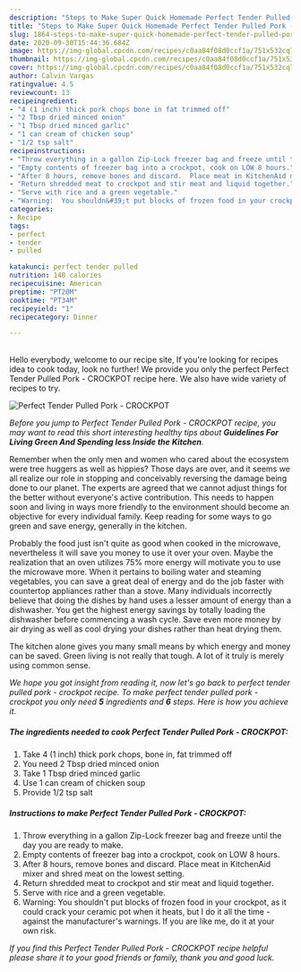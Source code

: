 ```yaml
---
description: "Steps to Make Super Quick Homemade Perfect Tender Pulled Pork - CROCKPOT"
title: "Steps to Make Super Quick Homemade Perfect Tender Pulled Pork - CROCKPOT"
slug: 1864-steps-to-make-super-quick-homemade-perfect-tender-pulled-pork-crockpot
date: 2020-09-30T15:44:36.684Z
image: https://img-global.cpcdn.com/recipes/c0aa84f08d0ccf1a/751x532cq70/perfect-tender-pulled-pork-crockpot-recipe-main-photo.jpg
thumbnail: https://img-global.cpcdn.com/recipes/c0aa84f08d0ccf1a/751x532cq70/perfect-tender-pulled-pork-crockpot-recipe-main-photo.jpg
cover: https://img-global.cpcdn.com/recipes/c0aa84f08d0ccf1a/751x532cq70/perfect-tender-pulled-pork-crockpot-recipe-main-photo.jpg
author: Calvin Vargas
ratingvalue: 4.5
reviewcount: 13
recipeingredient:
- "4 (1 inch) thick pork chops bone in fat trimmed off"
- "2 Tbsp dried minced onion"
- "1 Tbsp dried minced garlic"
- "1 can cream of chicken soup"
- "1/2 tsp salt"
recipeinstructions:
- "Throw everything in a gallon Zip-Lock freezer bag and freeze until the day you are ready to make."
- "Empty contents of freezer bag into a crockpot, cook on LOW 8 hours."
- "After 8 hours, remove bones and discard.  Place meat in KitchenAid mixer and shred meat on the lowest setting."
- "Return shredded meat to crockpot and stir meat and liquid together."
- "Serve with rice and a green vegetable."
- "Warning:  You shouldn&#39;t put blocks of frozen food in your crockpot, as it could crack your ceramic pot when it heats, but I do it all the time  - against the manufacturer&#39;s warnings.  If you are like me, do it at your own risk."
categories:
- Recipe
tags:
- perfect
- tender
- pulled

katakunci: perfect tender pulled 
nutrition: 148 calories
recipecuisine: American
preptime: "PT20M"
cooktime: "PT34M"
recipeyield: "1"
recipecategory: Dinner

---
```

<br>
Hello everybody, welcome to our recipe site, If you're looking for recipes idea to cook today, look no further! We provide you only the perfect Perfect Tender Pulled Pork - CROCKPOT recipe here. We also have wide variety of recipes to try.
<br>


![Perfect Tender Pulled Pork - CROCKPOT](https://img-global.cpcdn.com/recipes/c0aa84f08d0ccf1a/751x532cq70/perfect-tender-pulled-pork-crockpot-recipe-main-photo.jpg)

<i>Before you jump to Perfect Tender Pulled Pork - CROCKPOT recipe, you may want to read this short interesting healthy tips about 
<strong>Guidelines For Living Green And Spending less Inside the Kitchen</strong>.</i>
</br>

Remember when the only men and women who cared about the ecosystem were tree huggers as well as hippies? Those days are over, and it seems we all realize our role in stopping and conceivably reversing the damage being done to our planet. The experts are agreed that we cannot adjust things for the better without everyone's active contribution. This needs to happen soon and living in ways more friendly to the environment should become an objective for every individual family. Keep reading for some ways to go green and save energy, generally in the kitchen.

Probably the food just isn't quite as good when cooked in the microwave, nevertheless it will save you money to use it over your oven. Maybe the realization that an oven utilizes 75% more energy will motivate you to use the microwave more. When it pertains to boiling water and steaming vegetables, you can save a great deal of energy and do the job faster with countertop appliances rather than a stove. Many individuals incorrectly believe that doing the dishes by hand uses a lesser amount of energy than a dishwasher. You get the highest energy savings by totally loading the dishwasher before commencing a wash cycle. Save even more money by air drying as well as cool drying your dishes rather than heat drying them.

The kitchen alone gives you many small means by which energy and money can be saved. Green living is not really that tough. A lot of it truly is merely using common sense.


<i>We hope you got insight from reading it, now let's go back to perfect tender pulled pork - crockpot recipe. To make perfect tender pulled pork - crockpot you only need <strong>5</strong> ingredients and <strong>6</strong> steps. Here is how you achieve it.
</i>

##### The ingredients needed to cook Perfect Tender Pulled Pork - CROCKPOT:

1. Take 4 (1 inch) thick pork chops, bone in, fat trimmed off
1. You need 2 Tbsp dried minced onion
1. Take 1 Tbsp dried minced garlic
1. Use 1 can cream of chicken soup
1. Provide 1/2 tsp salt


##### Instructions to make Perfect Tender Pulled Pork - CROCKPOT:

1. Throw everything in a gallon Zip-Lock freezer bag and freeze until the day you are ready to make.
1. Empty contents of freezer bag into a crockpot, cook on LOW 8 hours.
1. After 8 hours, remove bones and discard.  Place meat in KitchenAid mixer and shred meat on the lowest setting.
1. Return shredded meat to crockpot and stir meat and liquid together.
1. Serve with rice and a green vegetable.
1. Warning:  You shouldn&#39;t put blocks of frozen food in your crockpot, as it could crack your ceramic pot when it heats, but I do it all the time  - against the manufacturer&#39;s warnings.  If you are like me, do it at your own risk.


<i>If you find this Perfect Tender Pulled Pork - CROCKPOT recipe helpful please share it to your good friends or family, thank you and good luck.</i>
